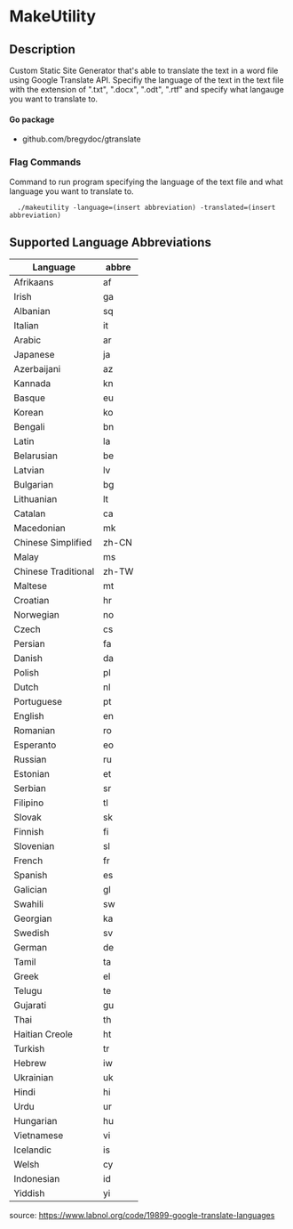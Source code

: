 # MakeUtility

## Description

Custom Static Site Generator that's able to translate the text in a word file using Google Translate API. Specifiy the language of the text in the text file with the extension of ".txt", ".docx", ".odt", ".rtf" and specify what langauge you want to translate to.

#### Go package
- github.com/bregydoc/gtranslate

### Flag Commands

Command to run program specifying the language of the text file and what language you want to translate to.

```
  ./makeutility -language=(insert abbreviation) -translated=(insert abbreviation) 
```






## Supported Language Abbreviations


| Language            | abbre |
|---------------------|-------|
| Afrikaans           | af    |
| Irish               | ga    |
| Albanian            | sq    |
| Italian             | it    |
| Arabic              | ar    |
| Japanese            | ja    |
| Azerbaijani         |	az    |
| Kannada             |	kn    |
| Basque              | eu    |
| Korean              | ko    |
| Bengali             |	bn    |
| Latin	              | la    |
| Belarusian          |	be    |
| Latvian             |	lv    |
| Bulgarian           | bg    |
| Lithuanian          | lt    |
| Catalan             |	ca    |
| Macedonian          | mk    |
| Chinese Simplified  | zh-CN |
| Malay	              | ms    |
| Chinese Traditional |	zh-TW |
| Maltese             |	mt    |
| Croatian            | hr    |
| Norwegian           | no    |
| Czech               | cs    |
| Persian             |	fa    |
| Danish              |	da    |
| Polish              | pl    |
| Dutch               | nl    |
| Portuguese          | pt    |
| English             |	en    |
| Romanian            | ro    |
| Esperanto           | eo    |
| Russian             | ru    |
| Estonian            | et    |
| Serbian             | sr    |
| Filipino            | tl    |
| Slovak              | sk    |
| Finnish             | fi    |
| Slovenian           | sl    |
| French              | fr    |
| Spanish             |	es    |
| Galician            | gl    |
| Swahili             | sw    |
| Georgian            | ka    |
| Swedish             |	sv    |
| German              | de    |
| Tamil               | ta    |
| Greek               | el    |
| Telugu              | te    |
| Gujarati            | gu    |
| Thai                | th    |
| Haitian Creole      | ht    |
| Turkish             |	tr    |
| Hebrew              | iw    |
| Ukrainian           | uk    |
| Hindi               | hi    |
| Urdu                | ur    |
| Hungarian           | hu    |
| Vietnamese          |	vi    |
| Icelandic           | is    |
| Welsh               | cy    |
| Indonesian          | id    |
| Yiddish             |	yi    |

source: https://www.labnol.org/code/19899-google-translate-languages

